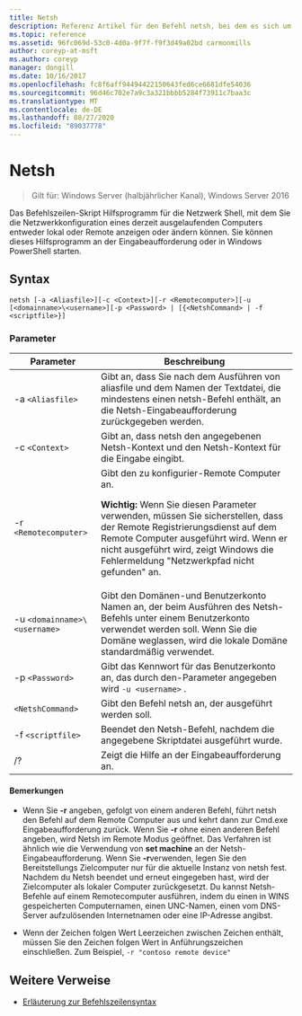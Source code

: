 ```yaml
---
title: Netsh
description: Referenz Artikel für den Befehl netsh, bei dem es sich um ein Befehlszeilen-Skript Programm handelt, mit dem Sie die Netzwerkkonfiguration eines derzeit ausgelaufenden Computers entweder lokal oder Remote anzeigen oder ändern können.
ms.topic: reference
ms.assetid: 96fc069d-53c0-4d0a-9f7f-f9f3d49a02bd carmonmills
author: coreyp-at-msft
ms.author: coreyp
manager: dongill
ms.date: 10/16/2017
ms.openlocfilehash: fc8f6aff94494422150643fed6ce6681dfe54036
ms.sourcegitcommit: 96d46c702e7a9c3a321bbbb5284f73911c7baa3c
ms.translationtype: MT
ms.contentlocale: de-DE
ms.lasthandoff: 08/27/2020
ms.locfileid: "89037778"
---
```

# <a name="netsh"></a>Netsh

> Gilt für: Windows Server (halbjährlicher Kanal), Windows Server 2016

Das Befehlszeilen-Skript Hilfsprogramm für die Netzwerk Shell, mit dem Sie die Netzwerkkonfiguration eines derzeit ausgelaufenden Computers entweder lokal oder Remote anzeigen oder ändern können. Sie können dieses Hilfsprogramm an der Eingabeaufforderung oder in Windows PowerShell starten.

## <a name="syntax"></a>Syntax

```
netsh [-a <Aliasfile>][-c <Context>][-r <Remotecomputer>][-u [<domainname>\<username>][-p <Password> | [{<NetshCommand> | -f <scriptfile>}]
```

### <a name="parameters"></a>Parameter

| Parameter | Beschreibung |
| --------- | ----------- |
| -a `<Aliasfile>` | Gibt an, dass Sie nach dem Ausführen von aliasfile und dem Namen der Textdatei, die mindestens einen netsh-Befehl enthält, an die Netsh-Eingabeaufforderung zurückgegeben werden. |
| -c `<Context>` | Gibt an, dass netsh den angegebenen Netsh-Kontext und den Netsh-Kontext für die Eingabe eingibt. |
| -r `<Remotecomputer>` | Gibt den zu konfigurier-Remote Computer an.<p>**Wichtig:** Wenn Sie diesen Parameter verwenden, müssen Sie sicherstellen, dass der Remote Registrierungsdienst auf dem Remote Computer ausgeführt wird. Wenn er nicht ausgeführt wird, zeigt Windows die Fehlermeldung "Netzwerkpfad nicht gefunden" an. |
| -u `<domainname>\<username>` | Gibt den Domänen-und Benutzerkonto Namen an, der beim Ausführen des Netsh-Befehls unter einem Benutzerkonto verwendet werden soll. Wenn Sie die Domäne weglassen, wird die lokale Domäne standardmäßig verwendet. |
| -p `<Password>` | Gibt das Kennwort für das Benutzerkonto an, das durch den-Parameter angegeben wird `-u <username>` . |
| `<NetshCommand>` | Gibt den Befehl netsh an, der ausgeführt werden soll. |
| -f `<scriptfile>` | Beendet den Netsh-Befehl, nachdem die angegebene Skriptdatei ausgeführt wurde. |
| /? | Zeigt die Hilfe an der Eingabeaufforderung an. |

#### <a name="remarks"></a>Bemerkungen

- Wenn Sie **-r** angeben, gefolgt von einem anderen Befehl, führt netsh den Befehl auf dem Remote Computer aus und kehrt dann zur Cmd.exe Eingabeaufforderung zurück. Wenn Sie **-r** ohne einen anderen Befehl angeben, wird Netsh im Remote Modus geöffnet. Das Verfahren ist ähnlich wie die Verwendung von **set machine** an der Netsh-Eingabeaufforderung. Wenn Sie **-r**verwenden, legen Sie den Bereitstellungs Zielcomputer nur für die aktuelle Instanz von netsh fest. Nachdem du Netsh beendet und erneut eingegeben hast, wird der Zielcomputer als lokaler Computer zurückgesetzt. Du kannst Netsh-Befehle auf einem Remotecomputer ausführen, indem du einen in WINS gespeicherten Computernamen, einen UNC-Namen, einen vom DNS-Server aufzulösenden Internetnamen oder eine IP-Adresse angibst.

- Wenn der Zeichen folgen Wert Leerzeichen zwischen Zeichen enthält, müssen Sie den Zeichen folgen Wert in Anführungszeichen einschließen. Zum Beispiel, `-r "contoso remote device"`

## <a name="additional-references"></a>Weitere Verweise

- [Erläuterung zur Befehlszeilensyntax](command-line-syntax-key.md)

